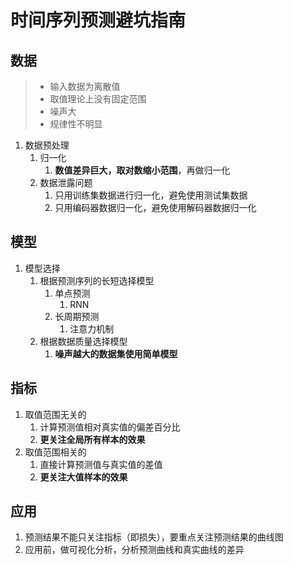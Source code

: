# 时间序列预测避坑指南

## 数据  

> + 输入数据为离散值  
> + 取值理论上没有固定范围  
> + 噪声大 
> + 规律性不明显  

1. 数据预处理  
   1. 归一化  
      1. **数值差异巨大，取对数缩小范围**，再做归一化
   2. 数据泄露问题  
      1. 只用训练集数据进行归一化，避免使用测试集数据 
      2. 只用编码器数据归一化，避免使用解码器数据归一化

## 模型 

1. 模型选择  
   1. 根据预测序列的长短选择模型  
      1. 单点预测  
         1. RNN
      2. 长周期预测  
         1. 注意力机制 
   2. 根据数据质量选择模型  
      1. **噪声越大的数据集使用简单模型**  

## 指标  

1. 取值范围无关的  
   1. 计算预测值相对真实值的偏差百分比  
   2. **更关注全局所有样本的效果**  
2. 取值范围相关的  
   1. 直接计算预测值与真实值的差值  
   2. **更关注大值样本的效果**

## 应用 

1. 预测结果不能只关注指标（即损失），要重点关注预测结果的曲线图  
2. 应用前，做可视化分析，分析预测曲线和真实曲线的差异  